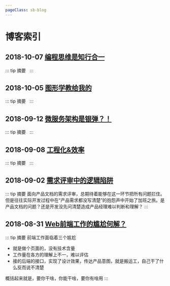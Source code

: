 ```yaml
---
pageClass: sb-blog
---
```

# 博客索引 <Badge text="大道当简"/>

## <Tag>2018-10-07</Tag> [编程思维是知行合一](./md/[2018-10-07]编程思维是知行合一.md)
::: tip 摘要
&nbsp;
:::

## <Tag>2018-10-05</Tag> [图形学教给我的](./md/[2018-10-05]图形学教给我的.md)
::: tip 摘要
&nbsp;
:::

## <Tag>2018-09-12</Tag> [微服务架构是银弹？！](./md/[2018-09-12]微服务架构是银弹？！.md)
::: tip 摘要
&nbsp;
:::

## <Tag>2018-09-08</Tag> [工程化&效率](./md/[2018-09-08]工程化&效率.md)
::: tip 摘要
&nbsp;
:::

## <Tag>2018-09-02</Tag> [需求评审中的逻辑陷阱](./md/[2018-09-02]需求评审中的逻辑陷阱.md)
::: tip 摘要
面向产品文档的需求评审，总期待着能够在这一环节把所有问题拦住。但是往往实际开发过程中在“产品需求都没写清楚”的抱怨声中开始了加班之旅。是产品文档的问题？还是开发没先问清楚造成产品经理难以判断和理解？
:::

## <Tag>2018-08-31</Tag> [Web前端工作的尴尬何解？](./md/[2018-08-31]Web前端工作的尴尬何解？.md)
::: tip 摘要
前端工作面临着三个尴尬  

* 就是做个页面的，没有技术含量
* 工作量在各方的理解上不一，难以评估
* 接的后端的接口，实现了设计效果，传达产品意图，就是搬运工，自己干了什么反而说不清楚  

概括起来就是，要你干啥，你能干啥，要你有啥用
:::
